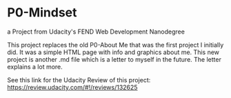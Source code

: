 # P0-Mindset
a Project from Udacity's FEND Web Development Nanodegree

This project replaces the old P0-About Me that was the first project I initially did.  It was a simple HTML page with info and graphics about me.  This new project is another .md file which is a letter to myself in the future.  The letter explains a lot more.

See this link for the Udacity Review of this project:  https://review.udacity.com/#!/reviews/132625
